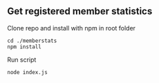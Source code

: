 <h2>Get registered member statistics</h2>

Clone repo and install with npm in root folder
```
cd ./memberstats
npm install
```
Run script
```
node index.js
```